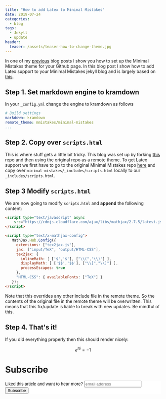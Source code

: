 ```yaml
---
title: "How to add Latex to Minimal Mistakes" 
date: 2019-07-24
categories:
  - blog
tags:
  - Jekyll
  - update
header:
  teaser: /assets/teaser-how-to-change-theme.jpg
---
```


In one of my
[previous](http://www.janmeppe.com/blog/how-to-change-theme-to-minimal-mistakes/)
blog posts I show you how to set up the Minimal Mistakes theme for
your Github page.
In this blog post I show how to add Latex support to your Minimal
Mistakes jekyll blog and is largely based on
[this](https://sort-care.github.io/Latex-on-Blog/).

## Step 1. Set markdown engine to kramdown

In your `_config.yml` change the engine to kramdown as follows

```yml
# Build settings
markdown: kramdown
remote_theme: mmistakes/minimal-mistakes
...
```

## Step 2. Copy over `scripts.html`

This is where stuff gets a little bit tricky. This blog was set up by
forking [this](https://github.com/mmistakes/mm-github-pages-starter)
repo and then using the original repo as a remote theme. To get Latex
support we first have to go to the original Minimal Mistakes repo
[here](https://github.com/mmistakes/minimal-mistakes) and copy over
`minimal-mistakes/_includes/scripts.html` locally to our
`_includes/scripts.html`. 

## Step 3 Modify `scripts.html` 

We are now going to modify `scripts.html` and **append** the following content: 

```html
<script type="text/javascript" async
	src="https://cdnjs.cloudflare.com/ajax/libs/mathjax/2.7.5/latest.js?config=TeX-MML-AM_CHTML">
</script>

<script type="text/x-mathjax-config">
   MathJax.Hub.Config({
     extensions: ["tex2jax.js"],
     jax: ["input/TeX", "output/HTML-CSS"],
     tex2jax: {
       inlineMath: [ ['$','$'], ["\\(","\\)"] ],
       displayMath: [ ['$$','$$'], ["\\[","\\]"] ],
       processEscapes: true
     },
     "HTML-CSS": { availableFonts: ["TeX"] }
   });
</script>
```

Note that this overrides any other include file in the remote
theme. So the contents of the original file in the remote theme will
be overwritten. This means that this fix/update is liable to break
with new updates. Be mindful of this.

## Step 4. That's it!

If you did everything properly then this should render nicely: 

$$ e^{\pi i} = -1$$ 

# Subscribe

<!-- Begin Mailchimp Signup Form -->
<link href="//cdn-images.mailchimp.com/embedcode/horizontal-slim-10_7.css" rel="stylesheet" type="text/css">
<style type="text/css">
	#mc_embed_signup{background:#fff; clear:left; font:14px Helvetica,Arial,sans-serif; width:100%;}
	/* Add your own Mailchimp form style overrides in your site stylesheet or in this style block.
	   We recommend moving this block and the preceding CSS link to the HEAD of your HTML file. */
</style>
<div id="mc_embed_signup">
<form action="https://gmail.us3.list-manage.com/subscribe/post?u=92fe86c389878585bc87837e8&amp;id=50543deff9" method="post" id="mc-embedded-subscribe-form" name="mc-embedded-subscribe-form" class="validate" target="_blank" novalidate>
    <div id="mc_embed_signup_scroll">
	<label for="mce-EMAIL">Liked this article and want to hear more?</label>
	<input type="email" value="" name="EMAIL" class="email" id="mce-EMAIL" placeholder="email address" required>
    <!-- real people should not fill this in and expect good things - do not remove this or risk form bot signups-->
    <div style="position: absolute; left: -5000px;" aria-hidden="true"><input type="text" name="b_92fe86c389878585bc87837e8_50543deff9" tabindex="-1" value=""></div>
    <div class="clear"><input type="submit" value="Subscribe" name="subscribe" id="mc-embedded-subscribe" class="button"></div>
    </div>
</form>
</div>

<!--End mc_embed_signup-->
